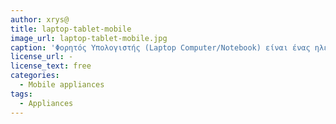 ```yaml
---
author: xrys@
title: laptop-tablet-mobile
image_url: laptop-tablet-mobile.jpg
caption: 'Φορητός Υπολογιστής (Laptop Computer/Notebook) είναι ένας ηλεκτρονικός υπολογιστής μικρού μεγέθους και βάρους με εύκολη μεταφερσιμότητα, που διαθέτει ενεργειακή αυτονομία.Ένας υπολογιστής ταμπλέτα ή tablet είναι ένας φορητός υπολογιστής ή προσωπικός ψηφιακός βοηθός και είναι σε μέγεθος μεγαλύτερος από ένα κινητό τηλέφωνο, ενσωματωμένο σε μια επίπεδη οθόνη αφής και κυρίως λειτουργεί αγγίζοντας την οθόνη αντί να χρησιμοποιεί ένα φυσικό πληκτρολόγιο.Κινητό τηλέφωνο ή απλά κινητό, ονομάζεται κατά κύριο λόγο το τηλέφωνο που δεν εξαρτάται από φυσική καλωδιακή σύνδεση με δίκτυο παροχής τηλεφωνίας'
license_url: -
license_text: free
categories:
  - Mobile appliances
tags:
  - Appliances
---
```

